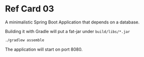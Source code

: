 # Ref Card 03

A minimalistic Spring Boot Application that depends on a database.

Building it with Gradle will put a fat-jar under `build/libs/*.jar`
```bash
./gradlew assemble
```

The application will start on port 8080.
